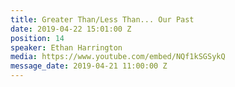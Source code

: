 ```yaml
---
title: Greater Than/Less Than... Our Past
date: 2019-04-22 15:01:00 Z
position: 14
speaker: Ethan Harrington
media: https://www.youtube.com/embed/NQf1kSGSykQ
message_date: 2019-04-21 11:00:00 Z
---
```


